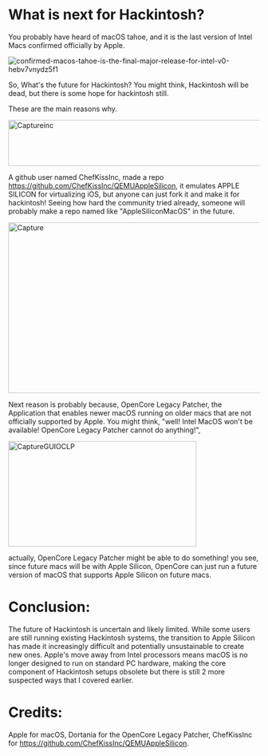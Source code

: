 # What is next for Hackintosh?

You probably have heard of macOS tahoe, and it is the last version of Intel Macs confirmed officially by Apple.

![confirmed-macos-tahoe-is-the-final-major-release-for-intel-v0-hebv7vnydz5f1](https://github.com/user-attachments/assets/b3f7b887-cb4d-456f-8f4f-6513d1241c8e)

So, What's the future for Hackintosh? You might think, Hackintosh will be dead, but there is some hope for hackintosh still.

These are the main reasons why.



<img width="639" height="92" alt="Captureinc" src="https://github.com/user-attachments/assets/413d318c-0fc7-4808-a4e4-ecc569c1035d" />


A github user named ChefKissInc, made a repo https://github.com/ChefKissInc/QEMUAppleSilicon, it emulates APPLE SILICON for
virtualizing iOS, but anyone can just fork it and make it for hackintosh! Seeing how hard the community tried already, someone will
probably make a repo named like "AppleSiliconMacOS" in the future.



<img width="824" height="342" alt="Capture" src="https://github.com/user-attachments/assets/2f2e0df4-67eb-4114-9cde-0b68145c7ddb" />


Next reason is probably because, OpenCore Legacy Patcher, the Application that enables newer macOS running on older macs that 
are not officially supported by Apple. You might think, "well! Intel MacOS won't be available! OpenCore Legacy Patcher cannot do anything!",

<img width="377" height="211" alt="CaptureGUIOCLP" src="https://github.com/user-attachments/assets/4c06f790-789a-4046-99aa-3d62c1c9e3c8" />






actually, OpenCore Legacy Patcher might be able to do something! you see, since future macs will be with Apple Silicon, 
OpenCore can just run a future version of macOS that supports Apple Silicon on future macs.


# Conclusion:

The future of Hackintosh is uncertain and likely limited. While some users are still running existing Hackintosh systems, the transition to Apple Silicon has made it increasingly difficult and potentially unsustainable to create new ones. Apple's move away from Intel processors means macOS is no longer designed to run on standard PC hardware, making the core component of Hackintosh setups obsolete but there is still 2 more suspected ways that I covered earlier.


# Credits:

Apple for macOS,
Dortania for the OpenCore Legacy Patcher,
ChefKissInc for https://github.com/ChefKissInc/QEMUAppleSilicon.
